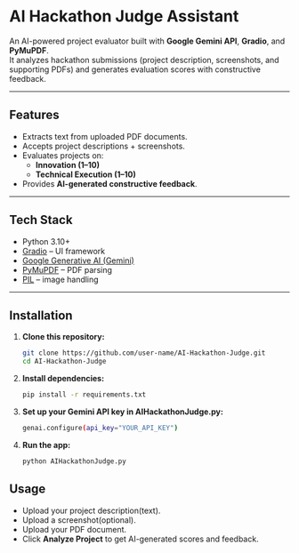#  AI Hackathon Judge Assistant

An AI-powered project evaluator built with **Google Gemini API**, **Gradio**, and **PyMuPDF**.  
It analyzes hackathon submissions (project description, screenshots, and supporting PDFs) and generates evaluation scores with constructive feedback.

---

##  Features
- Extracts text from uploaded PDF documents.
- Accepts project descriptions + screenshots.
- Evaluates projects on:
  - **Innovation (1–10)**
  - **Technical Execution (1–10)**
- Provides **AI-generated constructive feedback**.

---

##  Tech Stack
- Python 3.10+
- [Gradio](https://www.gradio.app/) – UI framework
- [Google Generative AI (Gemini)](https://ai.google.dev/)
- [PyMuPDF](https://pymupdf.readthedocs.io/) – PDF parsing
- [PIL](https://pillow.readthedocs.io/) – image handling

---

## Installation
1. **Clone this repository:**
   ```bash
   git clone https://github.com/user-name/AI-Hackathon-Judge.git
   cd AI-Hackathon-Judge
   ```
2. **Install dependencies:**
   ```bash
   pip install -r requirements.txt
   ```
3. **Set up your Gemini API key in AIHackathonJudge.py:**
   ```bash
   genai.configure(api_key="YOUR_API_KEY")
   ```
4. **Run the app:**
   ```bash
   python AIHackathonJudge.py
   ```

## Usage
- Upload your project description(text).
- Upload a screenshot(optional).
- Upload your PDF document.
- Click **Analyze Project** to get AI-generated scores and feedback.

